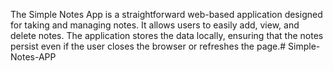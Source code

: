 The Simple Notes App is a straightforward web-based application designed for taking and managing notes. It allows users to easily add, view, and delete notes. The application stores the data locally, ensuring that the notes persist even if the user closes the browser or refreshes the page.# Simple-Notes-APP

